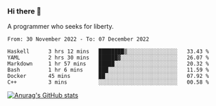 ### Hi there 👋

<!--
**shejialuo/shejialuo** is a ✨ _special_ ✨ repository because its `README.md` (this file) appears on your GitHub profile.

Here are some ideas to get you started:

- 🔭 I’m currently working on ...
- 🌱 I’m currently learning ...
- 👯 I’m looking to collaborate on ...
- 🤔 I’m looking for help with ...
- 💬 Ask me about ...
- 📫 How to reach me: ...
- 😄 Pronouns: ...
- ⚡ Fun fact: ...
-->

A programmer who seeks for liberty.

<!--START_SECTION:waka-->

```text
From: 30 November 2022 - To: 07 December 2022

Haskell      3 hrs 12 mins   ████████▒░░░░░░░░░░░░░░░░   33.43 %
YAML         2 hrs 30 mins   ██████▓░░░░░░░░░░░░░░░░░░   26.07 %
Markdown     1 hr 57 mins    █████░░░░░░░░░░░░░░░░░░░░   20.32 %
Bash         1 hr 6 mins     ███░░░░░░░░░░░░░░░░░░░░░░   11.59 %
Docker       45 mins         ██░░░░░░░░░░░░░░░░░░░░░░░   07.92 %
C++          3 mins          ░░░░░░░░░░░░░░░░░░░░░░░░░   00.58 %
```

<!--END_SECTION:waka-->

[![Anurag's GitHub stats](https://github-readme-stats.vercel.app/api?username=shejialuo&show_icons=true&theme=dracula)](https://github.com/anuraghazra/github-readme-stats)
